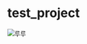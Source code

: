 # test_project

![루루](https://user-images.githubusercontent.com/37690094/87541183-d0b6cd80-c6db-11ea-885b-2c1ce7ca25c5.png)
